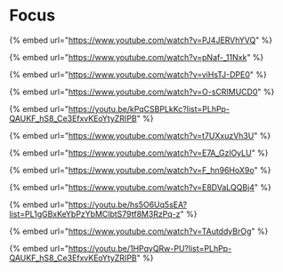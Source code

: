 # Focus

{% embed url="https://www.youtube.com/watch?v=PJ4JERVhYVQ" %}

{% embed url="https://www.youtube.com/watch?v=pNaf-_11Nxk" %}

{% embed url="https://www.youtube.com/watch?v=viHsTJ-DPE0" %}

{% embed url="https://www.youtube.com/watch?v=O-sCRIMUCD0" %}

{% embed url="https://youtu.be/kPqCSBPLkKc?list=PLhPp-QAUKF_hS8_Ce3EfxvKEoYtyZRIPB" %}

{% embed url="https://www.youtube.com/watch?v=t7UXxuzVh3U" %}

{% embed url="https://www.youtube.com/watch?v=E7A_GzlOyLU" %}

{% embed url="https://www.youtube.com/watch?v=F_hn96HoX9o" %}

{% embed url="https://www.youtube.com/watch?v=E8DVaLQQBj4" %}

{% embed url="https://youtu.be/hs5O6Uq5sEA?list=PL1gGBxKeYbPzYbMClbtS79tf8M3RzPq-z" %}

{% embed url="https://www.youtube.com/watch?v=TAutddyBrOg" %}

{% embed url="https://youtu.be/1HPqyQRw-PU?list=PLhPp-QAUKF_hS8_Ce3EfxvKEoYtyZRIPB" %}
